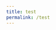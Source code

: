 ```yaml
---
title: test
permalink: /test
---
```

<html lang="en">
	<head>
		<meta charset="UTF-8">
		<meta name="viewport" content="width=device-width, intial-scale=1.0">
		<title>Document</title>
		<style>
			body{
			margin:0;
			height:100vh;
			display: flex;
						}
			.container{
			width: 90%;
			display: grid;
			grid-template-columns: repeat(auto-fit,mixmax(250px, 1fr));
			grid-gap: 20px;
			
			}
			</style>
	</head>
	<body>
		<div class="container">
			<div class="box">
				<h2> box 1</h2>
			</div>
						<div class="box">
				<h2> box 2</h2>
			</div>				
</body>
</html>
